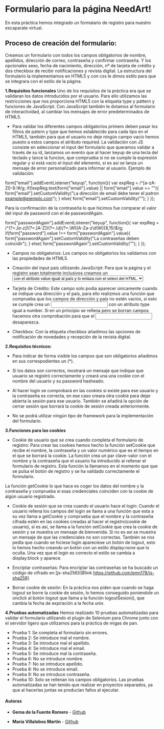 # Formulario para la página NeedArt!

En esta práctica hemos integrado un formalario de registro para nuestro escaparate virtual.

## Proceso de creación del formulario:

Creamos un formulario con todos los campos obligatorios de nombre, apellidos, dirección de correo, contraseña y confirmar contraseña. Y los opcionales sexo, fecha de nacimiento, dirección, nº de tarjeta de crédito y dos checkbox de recibir notificaciones y revista digital.
La estructura del formulario la implementamos en HTML5 y con css le dimos estilo para que se integrara con el estilo de la página.

**1.Requisitos funcionales** 
Uno de los requisitos de la práctica era que se validaran los datos introducidos por el usuario.
Para ello utilizamos las restricciones que nos proporciona HTML5 con la etiqueta type y pattern y funciones de JavaScript.
Con JavaScript también le dotamos al formulario de interactividad, al cambiar los mensajes de error predeterminados de HTML5.

- Para validar los diferentes campos obligatorios primero deben pasar los filtros de patern y type que hemos establecido para cada tipo en el HTML5, también para que el usuario no deje ningún campo vacío hemos puesto a estos campos el atributo required.
La validación con JS consiste en seleccionar el input del formulario que queramos validar a través de su id, lanzamos un evento que al hacer keyup de una tecla del teclado y lance la funcion, que comprueba si no se cumple la expresión regular y si está vacio el input del elemento, si es así se lanza un mensaje de error personalizado para  informar al usuario.
Ejemplo de validación:

form["email"].addEventListener("keyup", function(){
    var expReg = /^[a-zA-Z0-9.!#$%&'*+/=?^_`{|}~-]+@[a-zA-Z0-9-]+(?:[a-zA-Z0-9-]+)*(\.{1})([a-z]){2,3}$/g;
    if(!expReg.test(form["email"].value) || form["email"].value == ""){
        form["email"].setCustomValidity("La dirección de email debe tener el patron example@ejemplo.com");
    }
    else{
        form["email"].setCustomValidity("");
    }
});

Para la confirmación de la contraseña lo que hicimos fue comparar el valor del input de password con el de passwordAgain.

form["passwordAgain"].addEventListener("keyup", function(){
    var expReg = /^(?=.*[a-z])(?=.*[A-Z])(?=.*\d)(?=.*\W)[A-Za-z\d\W]{8,15}$/g;
    if(form["password"].value !== form["passwordAgain"].value){
        form["passwordAgain"].setCustomValidity("La contraseñas deben coincidir");
    }
    else{
        form["passwordAgain"].setCustomValidity("");
    }
});

- Campos no obligatorios:
Los campos no obligatorios los validamos con las propiedades de HTML5.

- Creación del input pais utilizando JavaScript:
Para que la página y el registro sean totalmente inclusivos creamos un <select> con todos los paises del mundo generados por una función que recorre con un forEach un array con todos los países del mundo y para cada país crea una etiqueta <option> con el atributo value igual al país y lo enlaza con el select del HTML.


- Tarjeta de Crédito:
Este campo solo podía aparecer únicamente cuando se indique una dirección y el país, para ello realizmos una función que comprueba que los campos de dirección y país no estén vacíos, si esto se cumple crea un <input> con un atributo type igual a number. Si en un principio se rellena pero se borran campos hacemos otra comprobación para que el <input> desaparezca.

- Checkbox:
Con la etiqueta checkbox añadimos las opciones de notificación de novedades y recepción de la revista digital.

**2.Requisitos técnicos:**
- Para indicar de forma visible los campos que son obligatorios añadimos en sus correspodientes <label> un (*).

- Si los datos son correctos, mostrará un mensaje que indique que usuario se registró correctamente y creará una una cookie con el nombre del usuario y su password hasheado.

- Al hacer login se comprobará en las cookies si existe para ese usuario y la contraseña es correcta, en ese caso creara otra cookie para dejar abierta la sesión para ese usuario. También se añadirá la opción de cerrar sesión que borrará la cookie de sesión creada anteriormente.

- No se podrá utilizar ningún tipo de framework para la implementación del formulario.

**3.Funciones para las cookies**

- Cookie de usuario que se crea cuando completa el formulario de registro:
Para crear las cookies hemos hecho la función setCookie que recibe el nombre, la contraseña y un valor numérico que es el tiempo en el que se borrará la cookie. La función crea un par clave-valor con el nombre y la contraseña que el usuario ha introducido al rellenar el formulario de registro. Esta función la llamamos en el momento que que se pulsa el botón de registro y se ha validado correctamente el formulario.

La función getCookie lo que hace es coger los datos del nombre y la contraseña y comprueba si esas credenciales coinciden con la cookie de algún usuario registrado. 


- Cookie de sesión que se crea cuando el usuario hace el login:
Cuando el usuario rellena los campos del login se llama a una función que esta a su vez llama a getCookie y comprueba que el nombre y la contraseña cifrada estén en las cookies creadas al hacer el registro(cookie de usuario), si es así, se llama a la función setCookie que crea la cookie de sesión y se muestra un mensaje de bienvenida. Si no es así se muestra un mensaje de que las credenciales no son correctas.
También se nos pedía que cuando se hiciese login apareciese un botón de logout, esto lo hemos hecho creando un botón con un estilo display:none que lo oculta. Una vez que el login es correcto el estilo se cambia a display:block y aparece.

- Encriptar contraseñas: 
Para encriptar las contraseñas se ha buscado un código de cifrado en [js-sha256]{@link https://github.com/emn178/js-sha256}

- Borrar cookie de sesión:
En la práctica nos piden que cuando se haga logout se borre la cookie de sesión, lo hemos conseguido poniendole un onclick al botón logout que llama a la función logoutSesion(), que cambia la fecha de expiración a la fecha unix.

**4.Pruebas automatizadas**
Hemos realizado 10 pruebas automatizadas para validar el formulario utilizando el plugin de Selenium para Chrome junto con el servidor ligero que utilizamos para la práctica de migas de pan.
- Prueba 1: Se completa el formulario sin errores.
- Prueba 2: Se introduce mal el nombre.
- Prueba 3: Se introduce mal el apellido.
- Prueba 4: Se introduce mal el email.
- Prueba 5: Se introduce mal la contraseña.
- Prueba 6: No se introduce nombre.
- Prueba 7: No se introduce apellido.
- Prueba 8: No se introduce email.
- Prueba 9: No se introduce contraseña.
- Prueba 10: Solo se rellenan los campos obligatorios.
Las pruebas automatizadas se han tenido que realizar en proyectos separados, ya que al hacerlas juntas se producían fallos al ejecutar.

#### Autoras

- **Gema de la Fuente Romero** - [Github](https://github.com/Gema-de-la-Fuente)

- **María Villalobos Martín** - [Github](https://github.com/mariavm6)